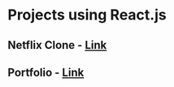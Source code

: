 # Projects using React.js

## Netflix Clone - [Link](https://netflix-clone-991b6.web.app)
## Portfolio - [Link](ttps://resume-c79a2.web.app)

